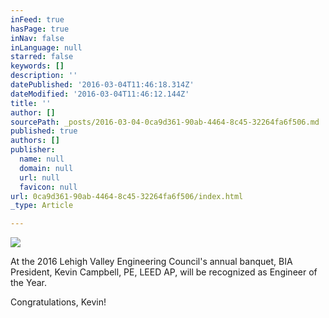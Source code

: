```yaml
---
inFeed: true
hasPage: true
inNav: false
inLanguage: null
starred: false
keywords: []
description: ''
datePublished: '2016-03-04T11:46:18.314Z'
dateModified: '2016-03-04T11:46:12.144Z'
title: ''
author: []
sourcePath: _posts/2016-03-04-0ca9d361-90ab-4464-8c45-32264fa6f506.md
published: true
authors: []
publisher:
  name: null
  domain: null
  url: null
  favicon: null
url: 0ca9d361-90ab-4464-8c45-32264fa6f506/index.html
_type: Article

---
```

![](https://the-grid-user-content.s3-us-west-2.amazonaws.com/760e2dd4-f0e0-4593-8f13-8471c3cd7174.jpg)

At the 2016 Lehigh Valley Engineering Council's annual banquet, BIA President, Kevin Campbell, PE, LEED AP, will be recognized as Engineer of the Year.

[][0]

Congratulations, Kevin!

[0]: https://www.facebook.com/hashtag/bia?source=feed_text&story_id=1121928497827005